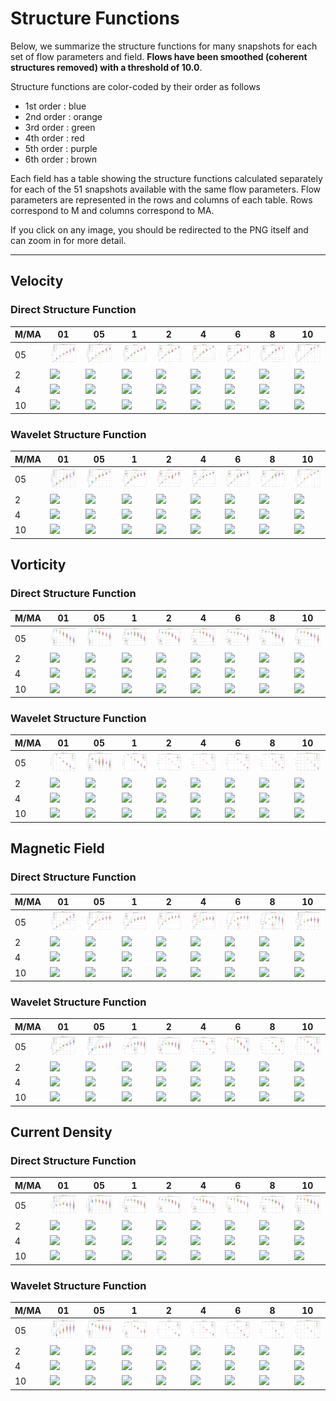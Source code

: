 # Structure Functions

Below, we summarize the structure functions for many snapshots for each set of flow parameters and field.
**Flows have been smoothed (coherent structures removed) with a threshold of 10.0**.

Structure functions are color-coded by their order as follows

  * 1st order : blue
  * 2nd order : orange
  * 3rd order : green
  * 4th order : red
  * 5th order : purple
  * 6th order : brown

Each field has a table showing the structure functions calculated separately for each of the 51 snapshots available with the same flow parameters.
Flow parameters are represented in the rows and columns of each table.
Rows correspond to M and columns correspond to MA.

If you click on any image, you should be redirected to the PNG itself and can zoom in for more detail.

---

## Velocity

### Direct Structure Function

|M/MA| 01 | 05 | 1 | 2 | 4 | 6 | 8 | 10 |
|----|----|----|---|---|---|---|---|----|
| 05 |<img src="M05MA01/w4t-plot-structure-function-ansatz-violin-064_M05MA01_avrg_vel_dsf_denoise-10d00-smooth.png">|<img src="M05MA05/w4t-plot-structure-function-ansatz-violin-064_M05MA05_avrg_vel_dsf_denoise-10d00-smooth.png">|<img src="M05MA1/w4t-plot-structure-function-ansatz-violin-064_M05MA1_avrg_vel_dsf_denoise-10d00-smooth.png">|<img src="M05MA2/w4t-plot-structure-function-ansatz-violin-064_M05MA2_avrg_vel_dsf_denoise-10d00-smooth.png">|<img src="M05MA4/w4t-plot-structure-function-ansatz-violin-064_M05MA4_avrg_vel_dsf_denoise-10d00-smooth.png">|<img src="M05MA6/w4t-plot-structure-function-ansatz-violin-064_M05MA6_avrg_vel_dsf_denoise-10d00-smooth.png">|<img src="M05MA8/w4t-plot-structure-function-ansatz-violin-064_M05MA8_avrg_vel_dsf_denoise-10d00-smooth.png">|<img src="M05MA10/w4t-plot-structure-function-ansatz-violin-064_M05MA10_avrg_vel_dsf_denoise-10d00-smooth.png">|
| 2  |<img src="M2MA01/w4t-plot-structure-function-ansatz-violin-064_M2MA01_avrg_vel_dsf_denoise-10d00-smooth.png">|<img src="M2MA05/w4t-plot-structure-function-ansatz-violin-064_M2MA05_avrg_vel_dsf_denoise-10d00-smooth.png">|<img src="M2MA1/w4t-plot-structure-function-ansatz-violin-064_M2MA1_avrg_vel_dsf_denoise-10d00-smooth.png">|<img src="M2MA2/w4t-plot-structure-function-ansatz-violin-064_M2MA2_avrg_vel_dsf_denoise-10d00-smooth.png">|<img src="M2MA4/w4t-plot-structure-function-ansatz-violin-064_M2MA4_avrg_vel_dsf_denoise-10d00-smooth.png">|<img src="M2MA6/w4t-plot-structure-function-ansatz-violin-064_M2MA6_avrg_vel_dsf_denoise-10d00-smooth.png">|<img src="M2MA8/w4t-plot-structure-function-ansatz-violin-064_M2MA8_avrg_vel_dsf_denoise-10d00-smooth.png">|<img src="M2MA10/w4t-plot-structure-function-ansatz-violin-064_M2MA10_avrg_vel_dsf_denoise-10d00-smooth.png">|
| 4  |<img src="M4MA01/w4t-plot-structure-function-ansatz-violin-064_M4MA01_avrg_vel_dsf_denoise-10d00-smooth.png">|<img src="M4MA05/w4t-plot-structure-function-ansatz-violin-064_M4MA05_avrg_vel_dsf_denoise-10d00-smooth.png">|<img src="M4MA1/w4t-plot-structure-function-ansatz-violin-064_M4MA1_avrg_vel_dsf_denoise-10d00-smooth.png">|<img src="M4MA2/w4t-plot-structure-function-ansatz-violin-064_M4MA2_avrg_vel_dsf_denoise-10d00-smooth.png">|<img src="M4MA4/w4t-plot-structure-function-ansatz-violin-064_M4MA4_avrg_vel_dsf_denoise-10d00-smooth.png">|<img src="M4MA6/w4t-plot-structure-function-ansatz-violin-064_M4MA6_avrg_vel_dsf_denoise-10d00-smooth.png">|<img src="M4MA8/w4t-plot-structure-function-ansatz-violin-064_M4MA8_avrg_vel_dsf_denoise-10d00-smooth.png">|<img src="M4MA10/w4t-plot-structure-function-ansatz-violin-064_M4MA10_avrg_vel_dsf_denoise-10d00-smooth.png">|
| 10 |<img src="M10MA01/w4t-plot-structure-function-ansatz-violin-064_M10MA01_avrg_vel_dsf_denoise-10d00-smooth.png">|<img src="M10MA05/w4t-plot-structure-function-ansatz-violin-064_M10MA05_avrg_vel_dsf_denoise-10d00-smooth.png">|<img src="M10MA1/w4t-plot-structure-function-ansatz-violin-064_M10MA1_avrg_vel_dsf_denoise-10d00-smooth.png">|<img src="M10MA2/w4t-plot-structure-function-ansatz-violin-064_M10MA2_avrg_vel_dsf_denoise-10d00-smooth.png">|<img src="M10MA4/w4t-plot-structure-function-ansatz-violin-064_M10MA4_avrg_vel_dsf_denoise-10d00-smooth.png">|<img src="M10MA6/w4t-plot-structure-function-ansatz-violin-064_M10MA6_avrg_vel_dsf_denoise-10d00-smooth.png">|<img src="M10MA8/w4t-plot-structure-function-ansatz-violin-064_M10MA8_avrg_vel_dsf_denoise-10d00-smooth.png">|<img src="M10MA10/w4t-plot-structure-function-ansatz-violin-064_M10MA10_avrg_vel_dsf_denoise-10d00-smooth.png">|

### Wavelet Structure Function

|M/MA| 01 | 05 | 1 | 2 | 4 | 6 | 8 | 10 |
|----|----|----|---|---|---|---|---|----|
| 05 |<img src="M05MA01/w4t-plot-structure-function-ansatz-violin-064_M05MA01_avrg_vel_wsf_denoise-10d00-smooth.png">|<img src="M05MA05/w4t-plot-structure-function-ansatz-violin-064_M05MA05_avrg_vel_wsf_denoise-10d00-smooth.png">|<img src="M05MA1/w4t-plot-structure-function-ansatz-violin-064_M05MA1_avrg_vel_wsf_denoise-10d00-smooth.png">|<img src="M05MA2/w4t-plot-structure-function-ansatz-violin-064_M05MA2_avrg_vel_wsf_denoise-10d00-smooth.png">|<img src="M05MA4/w4t-plot-structure-function-ansatz-violin-064_M05MA4_avrg_vel_wsf_denoise-10d00-smooth.png">|<img src="M05MA6/w4t-plot-structure-function-ansatz-violin-064_M05MA6_avrg_vel_wsf_denoise-10d00-smooth.png">|<img src="M05MA8/w4t-plot-structure-function-ansatz-violin-064_M05MA8_avrg_vel_wsf_denoise-10d00-smooth.png">|<img src="M05MA10/w4t-plot-structure-function-ansatz-violin-064_M05MA10_avrg_vel_wsf_denoise-10d00-smooth.png">|
| 2  |<img src="M2MA01/w4t-plot-structure-function-ansatz-violin-064_M2MA01_avrg_vel_wsf_denoise-10d00-smooth.png">|<img src="M2MA05/w4t-plot-structure-function-ansatz-violin-064_M2MA05_avrg_vel_wsf_denoise-10d00-smooth.png">|<img src="M2MA1/w4t-plot-structure-function-ansatz-violin-064_M2MA1_avrg_vel_wsf_denoise-10d00-smooth.png">|<img src="M2MA2/w4t-plot-structure-function-ansatz-violin-064_M2MA2_avrg_vel_wsf_denoise-10d00-smooth.png">|<img src="M2MA4/w4t-plot-structure-function-ansatz-violin-064_M2MA4_avrg_vel_wsf_denoise-10d00-smooth.png">|<img src="M2MA6/w4t-plot-structure-function-ansatz-violin-064_M2MA6_avrg_vel_wsf_denoise-10d00-smooth.png">|<img src="M2MA8/w4t-plot-structure-function-ansatz-violin-064_M2MA8_avrg_vel_wsf_denoise-10d00-smooth.png">|<img src="M2MA10/w4t-plot-structure-function-ansatz-violin-064_M2MA10_avrg_vel_wsf_denoise-10d00-smooth.png">|
| 4  |<img src="M4MA01/w4t-plot-structure-function-ansatz-violin-064_M4MA01_avrg_vel_wsf_denoise-10d00-smooth.png">|<img src="M4MA05/w4t-plot-structure-function-ansatz-violin-064_M4MA05_avrg_vel_wsf_denoise-10d00-smooth.png">|<img src="M4MA1/w4t-plot-structure-function-ansatz-violin-064_M4MA1_avrg_vel_wsf_denoise-10d00-smooth.png">|<img src="M4MA2/w4t-plot-structure-function-ansatz-violin-064_M4MA2_avrg_vel_wsf_denoise-10d00-smooth.png">|<img src="M4MA4/w4t-plot-structure-function-ansatz-violin-064_M4MA4_avrg_vel_wsf_denoise-10d00-smooth.png">|<img src="M4MA6/w4t-plot-structure-function-ansatz-violin-064_M4MA6_avrg_vel_wsf_denoise-10d00-smooth.png">|<img src="M4MA8/w4t-plot-structure-function-ansatz-violin-064_M4MA8_avrg_vel_wsf_denoise-10d00-smooth.png">|<img src="M4MA10/w4t-plot-structure-function-ansatz-violin-064_M4MA10_avrg_vel_wsf_denoise-10d00-smooth.png">|
| 10 |<img src="M10MA01/w4t-plot-structure-function-ansatz-violin-064_M10MA01_avrg_vel_wsf_denoise-10d00-smooth.png">|<img src="M10MA05/w4t-plot-structure-function-ansatz-violin-064_M10MA05_avrg_vel_wsf_denoise-10d00-smooth.png">|<img src="M10MA1/w4t-plot-structure-function-ansatz-violin-064_M10MA1_avrg_vel_wsf_denoise-10d00-smooth.png">|<img src="M10MA2/w4t-plot-structure-function-ansatz-violin-064_M10MA2_avrg_vel_wsf_denoise-10d00-smooth.png">|<img src="M10MA4/w4t-plot-structure-function-ansatz-violin-064_M10MA4_avrg_vel_wsf_denoise-10d00-smooth.png">|<img src="M10MA6/w4t-plot-structure-function-ansatz-violin-064_M10MA6_avrg_vel_wsf_denoise-10d00-smooth.png">|<img src="M10MA8/w4t-plot-structure-function-ansatz-violin-064_M10MA8_avrg_vel_wsf_denoise-10d00-smooth.png">|<img src="M10MA10/w4t-plot-structure-function-ansatz-violin-064_M10MA10_avrg_vel_wsf_denoise-10d00-smooth.png">|

## Vorticity

### Direct Structure Function

|M/MA| 01 | 05 | 1 | 2 | 4 | 6 | 8 | 10 |
|----|----|----|---|---|---|---|---|----|
| 05 |<img src="M05MA01/w4t-plot-structure-function-ansatz-violin-064_M05MA01_avrg_vort_dsf_denoise-10d00-smooth.png">|<img src="M05MA05/w4t-plot-structure-function-ansatz-violin-064_M05MA05_avrg_vort_dsf_denoise-10d00-smooth.png">|<img src="M05MA1/w4t-plot-structure-function-ansatz-violin-064_M05MA1_avrg_vort_dsf_denoise-10d00-smooth.png">|<img src="M05MA2/w4t-plot-structure-function-ansatz-violin-064_M05MA2_avrg_vort_dsf_denoise-10d00-smooth.png">|<img src="M05MA4/w4t-plot-structure-function-ansatz-violin-064_M05MA4_avrg_vort_dsf_denoise-10d00-smooth.png">|<img src="M05MA6/w4t-plot-structure-function-ansatz-violin-064_M05MA6_avrg_vort_dsf_denoise-10d00-smooth.png">|<img src="M05MA8/w4t-plot-structure-function-ansatz-violin-064_M05MA8_avrg_vort_dsf_denoise-10d00-smooth.png">|<img src="M05MA10/w4t-plot-structure-function-ansatz-violin-064_M05MA10_avrg_vort_dsf_denoise-10d00-smooth.png">|
| 2  |<img src="M2MA01/w4t-plot-structure-function-ansatz-violin-064_M2MA01_avrg_vort_dsf_denoise-10d00-smooth.png">|<img src="M2MA05/w4t-plot-structure-function-ansatz-violin-064_M2MA05_avrg_vort_dsf_denoise-10d00-smooth.png">|<img src="M2MA1/w4t-plot-structure-function-ansatz-violin-064_M2MA1_avrg_vort_dsf_denoise-10d00-smooth.png">|<img src="M2MA2/w4t-plot-structure-function-ansatz-violin-064_M2MA2_avrg_vort_dsf_denoise-10d00-smooth.png">|<img src="M2MA4/w4t-plot-structure-function-ansatz-violin-064_M2MA4_avrg_vort_dsf_denoise-10d00-smooth.png">|<img src="M2MA6/w4t-plot-structure-function-ansatz-violin-064_M2MA6_avrg_vort_dsf_denoise-10d00-smooth.png">|<img src="M2MA8/w4t-plot-structure-function-ansatz-violin-064_M2MA8_avrg_vort_dsf_denoise-10d00-smooth.png">|<img src="M2MA10/w4t-plot-structure-function-ansatz-violin-064_M2MA10_avrg_vort_dsf_denoise-10d00-smooth.png">|
| 4  |<img src="M4MA01/w4t-plot-structure-function-ansatz-violin-064_M4MA01_avrg_vort_dsf_denoise-10d00-smooth.png">|<img src="M4MA05/w4t-plot-structure-function-ansatz-violin-064_M4MA05_avrg_vort_dsf_denoise-10d00-smooth.png">|<img src="M4MA1/w4t-plot-structure-function-ansatz-violin-064_M4MA1_avrg_vort_dsf_denoise-10d00-smooth.png">|<img src="M4MA2/w4t-plot-structure-function-ansatz-violin-064_M4MA2_avrg_vort_dsf_denoise-10d00-smooth.png">|<img src="M4MA4/w4t-plot-structure-function-ansatz-violin-064_M4MA4_avrg_vort_dsf_denoise-10d00-smooth.png">|<img src="M4MA6/w4t-plot-structure-function-ansatz-violin-064_M4MA6_avrg_vort_dsf_denoise-10d00-smooth.png">|<img src="M4MA8/w4t-plot-structure-function-ansatz-violin-064_M4MA8_avrg_vort_dsf_denoise-10d00-smooth.png">|<img src="M4MA10/w4t-plot-structure-function-ansatz-violin-064_M4MA10_avrg_vort_dsf_denoise-10d00-smooth.png">|
| 10 |<img src="M10MA01/w4t-plot-structure-function-ansatz-violin-064_M10MA01_avrg_vort_dsf_denoise-10d00-smooth.png">|<img src="M10MA05/w4t-plot-structure-function-ansatz-violin-064_M10MA05_avrg_vort_dsf_denoise-10d00-smooth.png">|<img src="M10MA1/w4t-plot-structure-function-ansatz-violin-064_M10MA1_avrg_vort_dsf_denoise-10d00-smooth.png">|<img src="M10MA2/w4t-plot-structure-function-ansatz-violin-064_M10MA2_avrg_vort_dsf_denoise-10d00-smooth.png">|<img src="M10MA4/w4t-plot-structure-function-ansatz-violin-064_M10MA4_avrg_vort_dsf_denoise-10d00-smooth.png">|<img src="M10MA6/w4t-plot-structure-function-ansatz-violin-064_M10MA6_avrg_vort_dsf_denoise-10d00-smooth.png">|<img src="M10MA8/w4t-plot-structure-function-ansatz-violin-064_M10MA8_avrg_vort_dsf_denoise-10d00-smooth.png">|<img src="M10MA10/w4t-plot-structure-function-ansatz-violin-064_M10MA10_avrg_vort_dsf_denoise-10d00-smooth.png">|

### Wavelet Structure Function

|M/MA| 01 | 05 | 1 | 2 | 4 | 6 | 8 | 10 |
|----|----|----|---|---|---|---|---|----|
| 05 |<img src="M05MA01/w4t-plot-structure-function-ansatz-violin-064_M05MA01_avrg_vort_wsf_denoise-10d00-smooth.png">|<img src="M05MA05/w4t-plot-structure-function-ansatz-violin-064_M05MA05_avrg_vort_wsf_denoise-10d00-smooth.png">|<img src="M05MA1/w4t-plot-structure-function-ansatz-violin-064_M05MA1_avrg_vort_wsf_denoise-10d00-smooth.png">|<img src="M05MA2/w4t-plot-structure-function-ansatz-violin-064_M05MA2_avrg_vort_wsf_denoise-10d00-smooth.png">|<img src="M05MA4/w4t-plot-structure-function-ansatz-violin-064_M05MA4_avrg_vort_wsf_denoise-10d00-smooth.png">|<img src="M05MA6/w4t-plot-structure-function-ansatz-violin-064_M05MA6_avrg_vort_wsf_denoise-10d00-smooth.png">|<img src="M05MA8/w4t-plot-structure-function-ansatz-violin-064_M05MA8_avrg_vort_wsf_denoise-10d00-smooth.png">|<img src="M05MA10/w4t-plot-structure-function-ansatz-violin-064_M05MA10_avrg_vort_wsf_denoise-10d00-smooth.png">|
| 2  |<img src="M2MA01/w4t-plot-structure-function-ansatz-violin-064_M2MA01_avrg_vort_wsf_denoise-10d00-smooth.png">|<img src="M2MA05/w4t-plot-structure-function-ansatz-violin-064_M2MA05_avrg_vort_wsf_denoise-10d00-smooth.png">|<img src="M2MA1/w4t-plot-structure-function-ansatz-violin-064_M2MA1_avrg_vort_wsf_denoise-10d00-smooth.png">|<img src="M2MA2/w4t-plot-structure-function-ansatz-violin-064_M2MA2_avrg_vort_wsf_denoise-10d00-smooth.png">|<img src="M2MA4/w4t-plot-structure-function-ansatz-violin-064_M2MA4_avrg_vort_wsf_denoise-10d00-smooth.png">|<img src="M2MA6/w4t-plot-structure-function-ansatz-violin-064_M2MA6_avrg_vort_wsf_denoise-10d00-smooth.png">|<img src="M2MA8/w4t-plot-structure-function-ansatz-violin-064_M2MA8_avrg_vort_wsf_denoise-10d00-smooth.png">|<img src="M2MA10/w4t-plot-structure-function-ansatz-violin-064_M2MA10_avrg_vort_wsf_denoise-10d00-smooth.png">|
| 4  |<img src="M4MA01/w4t-plot-structure-function-ansatz-violin-064_M4MA01_avrg_vort_wsf_denoise-10d00-smooth.png">|<img src="M4MA05/w4t-plot-structure-function-ansatz-violin-064_M4MA05_avrg_vort_wsf_denoise-10d00-smooth.png">|<img src="M4MA1/w4t-plot-structure-function-ansatz-violin-064_M4MA1_avrg_vort_wsf_denoise-10d00-smooth.png">|<img src="M4MA2/w4t-plot-structure-function-ansatz-violin-064_M4MA2_avrg_vort_wsf_denoise-10d00-smooth.png">|<img src="M4MA4/w4t-plot-structure-function-ansatz-violin-064_M4MA4_avrg_vort_wsf_denoise-10d00-smooth.png">|<img src="M4MA6/w4t-plot-structure-function-ansatz-violin-064_M4MA6_avrg_vort_wsf_denoise-10d00-smooth.png">|<img src="M4MA8/w4t-plot-structure-function-ansatz-violin-064_M4MA8_avrg_vort_wsf_denoise-10d00-smooth.png">|<img src="M4MA10/w4t-plot-structure-function-ansatz-violin-064_M4MA10_avrg_vort_wsf_denoise-10d00-smooth.png">|
| 10 |<img src="M10MA01/w4t-plot-structure-function-ansatz-violin-064_M10MA01_avrg_vort_wsf_denoise-10d00-smooth.png">|<img src="M10MA05/w4t-plot-structure-function-ansatz-violin-064_M10MA05_avrg_vort_wsf_denoise-10d00-smooth.png">|<img src="M10MA1/w4t-plot-structure-function-ansatz-violin-064_M10MA1_avrg_vort_wsf_denoise-10d00-smooth.png">|<img src="M10MA2/w4t-plot-structure-function-ansatz-violin-064_M10MA2_avrg_vort_wsf_denoise-10d00-smooth.png">|<img src="M10MA4/w4t-plot-structure-function-ansatz-violin-064_M10MA4_avrg_vort_wsf_denoise-10d00-smooth.png">|<img src="M10MA6/w4t-plot-structure-function-ansatz-violin-064_M10MA6_avrg_vort_wsf_denoise-10d00-smooth.png">|<img src="M10MA8/w4t-plot-structure-function-ansatz-violin-064_M10MA8_avrg_vort_wsf_denoise-10d00-smooth.png">|<img src="M10MA10/w4t-plot-structure-function-ansatz-violin-064_M10MA10_avrg_vort_wsf_denoise-10d00-smooth.png">|

## Magnetic Field

### Direct Structure Function

|M/MA| 01 | 05 | 1 | 2 | 4 | 6 | 8 | 10 |
|----|----|----|---|---|---|---|---|----|
| 05 |<img src="M05MA01/w4t-plot-structure-function-ansatz-violin-064_M05MA01_avrg_mag_dsf_denoise-10d00-smooth.png">|<img src="M05MA05/w4t-plot-structure-function-ansatz-violin-064_M05MA05_avrg_mag_dsf_denoise-10d00-smooth.png">|<img src="M05MA1/w4t-plot-structure-function-ansatz-violin-064_M05MA1_avrg_mag_dsf_denoise-10d00-smooth.png">|<img src="M05MA2/w4t-plot-structure-function-ansatz-violin-064_M05MA2_avrg_mag_dsf_denoise-10d00-smooth.png">|<img src="M05MA4/w4t-plot-structure-function-ansatz-violin-064_M05MA4_avrg_mag_dsf_denoise-10d00-smooth.png">|<img src="M05MA6/w4t-plot-structure-function-ansatz-violin-064_M05MA6_avrg_mag_dsf_denoise-10d00-smooth.png">|<img src="M05MA8/w4t-plot-structure-function-ansatz-violin-064_M05MA8_avrg_mag_dsf_denoise-10d00-smooth.png">|<img src="M05MA10/w4t-plot-structure-function-ansatz-violin-064_M05MA10_avrg_mag_dsf_denoise-10d00-smooth.png">|
| 2  |<img src="M2MA01/w4t-plot-structure-function-ansatz-violin-064_M2MA01_avrg_mag_dsf_denoise-10d00-smooth.png">|<img src="M2MA05/w4t-plot-structure-function-ansatz-violin-064_M2MA05_avrg_mag_dsf_denoise-10d00-smooth.png">|<img src="M2MA1/w4t-plot-structure-function-ansatz-violin-064_M2MA1_avrg_mag_dsf_denoise-10d00-smooth.png">|<img src="M2MA2/w4t-plot-structure-function-ansatz-violin-064_M2MA2_avrg_mag_dsf_denoise-10d00-smooth.png">|<img src="M2MA4/w4t-plot-structure-function-ansatz-violin-064_M2MA4_avrg_mag_dsf_denoise-10d00-smooth.png">|<img src="M2MA6/w4t-plot-structure-function-ansatz-violin-064_M2MA6_avrg_mag_dsf_denoise-10d00-smooth.png">|<img src="M2MA8/w4t-plot-structure-function-ansatz-violin-064_M2MA8_avrg_mag_dsf_denoise-10d00-smooth.png">|<img src="M2MA10/w4t-plot-structure-function-ansatz-violin-064_M2MA10_avrg_mag_dsf_denoise-10d00-smooth.png">|
| 4  |<img src="M4MA01/w4t-plot-structure-function-ansatz-violin-064_M4MA01_avrg_mag_dsf_denoise-10d00-smooth.png">|<img src="M4MA05/w4t-plot-structure-function-ansatz-violin-064_M4MA05_avrg_mag_dsf_denoise-10d00-smooth.png">|<img src="M4MA1/w4t-plot-structure-function-ansatz-violin-064_M4MA1_avrg_mag_dsf_denoise-10d00-smooth.png">|<img src="M4MA2/w4t-plot-structure-function-ansatz-violin-064_M4MA2_avrg_mag_dsf_denoise-10d00-smooth.png">|<img src="M4MA4/w4t-plot-structure-function-ansatz-violin-064_M4MA4_avrg_mag_dsf_denoise-10d00-smooth.png">|<img src="M4MA6/w4t-plot-structure-function-ansatz-violin-064_M4MA6_avrg_mag_dsf_denoise-10d00-smooth.png">|<img src="M4MA8/w4t-plot-structure-function-ansatz-violin-064_M4MA8_avrg_mag_dsf_denoise-10d00-smooth.png">|<img src="M4MA10/w4t-plot-structure-function-ansatz-violin-064_M4MA10_avrg_mag_dsf_denoise-10d00-smooth.png">|
| 10 |<img src="M10MA01/w4t-plot-structure-function-ansatz-violin-064_M10MA01_avrg_mag_dsf_denoise-10d00-smooth.png">|<img src="M10MA05/w4t-plot-structure-function-ansatz-violin-064_M10MA05_avrg_mag_dsf_denoise-10d00-smooth.png">|<img src="M10MA1/w4t-plot-structure-function-ansatz-violin-064_M10MA1_avrg_mag_dsf_denoise-10d00-smooth.png">|<img src="M10MA2/w4t-plot-structure-function-ansatz-violin-064_M10MA2_avrg_mag_dsf_denoise-10d00-smooth.png">|<img src="M10MA4/w4t-plot-structure-function-ansatz-violin-064_M10MA4_avrg_mag_dsf_denoise-10d00-smooth.png">|<img src="M10MA6/w4t-plot-structure-function-ansatz-violin-064_M10MA6_avrg_mag_dsf_denoise-10d00-smooth.png">|<img src="M10MA8/w4t-plot-structure-function-ansatz-violin-064_M10MA8_avrg_mag_dsf_denoise-10d00-smooth.png">|<img src="M10MA10/w4t-plot-structure-function-ansatz-violin-064_M10MA10_avrg_mag_dsf_denoise-10d00-smooth.png">|

### Wavelet Structure Function

|M/MA| 01 | 05 | 1 | 2 | 4 | 6 | 8 | 10 |
|----|----|----|---|---|---|---|---|----|
| 05 |<img src="M05MA01/w4t-plot-structure-function-ansatz-violin-064_M05MA01_avrg_mag_wsf_denoise-10d00-smooth.png">|<img src="M05MA05/w4t-plot-structure-function-ansatz-violin-064_M05MA05_avrg_mag_wsf_denoise-10d00-smooth.png">|<img src="M05MA1/w4t-plot-structure-function-ansatz-violin-064_M05MA1_avrg_mag_wsf_denoise-10d00-smooth.png">|<img src="M05MA2/w4t-plot-structure-function-ansatz-violin-064_M05MA2_avrg_mag_wsf_denoise-10d00-smooth.png">|<img src="M05MA4/w4t-plot-structure-function-ansatz-violin-064_M05MA4_avrg_mag_wsf_denoise-10d00-smooth.png">|<img src="M05MA6/w4t-plot-structure-function-ansatz-violin-064_M05MA6_avrg_mag_wsf_denoise-10d00-smooth.png">|<img src="M05MA8/w4t-plot-structure-function-ansatz-violin-064_M05MA8_avrg_mag_wsf_denoise-10d00-smooth.png">|<img src="M05MA10/w4t-plot-structure-function-ansatz-violin-064_M05MA10_avrg_mag_wsf_denoise-10d00-smooth.png">|
| 2  |<img src="M2MA01/w4t-plot-structure-function-ansatz-violin-064_M2MA01_avrg_mag_wsf_denoise-10d00-smooth.png">|<img src="M2MA05/w4t-plot-structure-function-ansatz-violin-064_M2MA05_avrg_mag_wsf_denoise-10d00-smooth.png">|<img src="M2MA1/w4t-plot-structure-function-ansatz-violin-064_M2MA1_avrg_mag_wsf_denoise-10d00-smooth.png">|<img src="M2MA2/w4t-plot-structure-function-ansatz-violin-064_M2MA2_avrg_mag_wsf_denoise-10d00-smooth.png">|<img src="M2MA4/w4t-plot-structure-function-ansatz-violin-064_M2MA4_avrg_mag_wsf_denoise-10d00-smooth.png">|<img src="M2MA6/w4t-plot-structure-function-ansatz-violin-064_M2MA6_avrg_mag_wsf_denoise-10d00-smooth.png">|<img src="M2MA8/w4t-plot-structure-function-ansatz-violin-064_M2MA8_avrg_mag_wsf_denoise-10d00-smooth.png">|<img src="M2MA10/w4t-plot-structure-function-ansatz-violin-064_M2MA10_avrg_mag_wsf_denoise-10d00-smooth.png">|
| 4  |<img src="M4MA01/w4t-plot-structure-function-ansatz-violin-064_M4MA01_avrg_mag_wsf_denoise-10d00-smooth.png">|<img src="M4MA05/w4t-plot-structure-function-ansatz-violin-064_M4MA05_avrg_mag_wsf_denoise-10d00-smooth.png">|<img src="M4MA1/w4t-plot-structure-function-ansatz-violin-064_M4MA1_avrg_mag_wsf_denoise-10d00-smooth.png">|<img src="M4MA2/w4t-plot-structure-function-ansatz-violin-064_M4MA2_avrg_mag_wsf_denoise-10d00-smooth.png">|<img src="M4MA4/w4t-plot-structure-function-ansatz-violin-064_M4MA4_avrg_mag_wsf_denoise-10d00-smooth.png">|<img src="M4MA6/w4t-plot-structure-function-ansatz-violin-064_M4MA6_avrg_mag_wsf_denoise-10d00-smooth.png">|<img src="M4MA8/w4t-plot-structure-function-ansatz-violin-064_M4MA8_avrg_mag_wsf_denoise-10d00-smooth.png">|<img src="M4MA10/w4t-plot-structure-function-ansatz-violin-064_M4MA10_avrg_mag_wsf_denoise-10d00-smooth.png">|
| 10 |<img src="M10MA01/w4t-plot-structure-function-ansatz-violin-064_M10MA01_avrg_mag_wsf_denoise-10d00-smooth.png">|<img src="M10MA05/w4t-plot-structure-function-ansatz-violin-064_M10MA05_avrg_mag_wsf_denoise-10d00-smooth.png">|<img src="M10MA1/w4t-plot-structure-function-ansatz-violin-064_M10MA1_avrg_mag_wsf_denoise-10d00-smooth.png">|<img src="M10MA2/w4t-plot-structure-function-ansatz-violin-064_M10MA2_avrg_mag_wsf_denoise-10d00-smooth.png">|<img src="M10MA4/w4t-plot-structure-function-ansatz-violin-064_M10MA4_avrg_mag_wsf_denoise-10d00-smooth.png">|<img src="M10MA6/w4t-plot-structure-function-ansatz-violin-064_M10MA6_avrg_mag_wsf_denoise-10d00-smooth.png">|<img src="M10MA8/w4t-plot-structure-function-ansatz-violin-064_M10MA8_avrg_mag_wsf_denoise-10d00-smooth.png">|<img src="M10MA10/w4t-plot-structure-function-ansatz-violin-064_M10MA10_avrg_mag_wsf_denoise-10d00-smooth.png">|

## Current Density

### Direct Structure Function

|M/MA| 01 | 05 | 1 | 2 | 4 | 6 | 8 | 10 |
|----|----|----|---|---|---|---|---|----|
| 05 |<img src="M05MA01/w4t-plot-structure-function-ansatz-violin-064_M05MA01_avrg_curr_dsf_denoise-10d00-smooth.png">|<img src="M05MA05/w4t-plot-structure-function-ansatz-violin-064_M05MA05_avrg_curr_dsf_denoise-10d00-smooth.png">|<img src="M05MA1/w4t-plot-structure-function-ansatz-violin-064_M05MA1_avrg_curr_dsf_denoise-10d00-smooth.png">|<img src="M05MA2/w4t-plot-structure-function-ansatz-violin-064_M05MA2_avrg_curr_dsf_denoise-10d00-smooth.png">|<img src="M05MA4/w4t-plot-structure-function-ansatz-violin-064_M05MA4_avrg_curr_dsf_denoise-10d00-smooth.png">|<img src="M05MA6/w4t-plot-structure-function-ansatz-violin-064_M05MA6_avrg_curr_dsf_denoise-10d00-smooth.png">|<img src="M05MA8/w4t-plot-structure-function-ansatz-violin-064_M05MA8_avrg_curr_dsf_denoise-10d00-smooth.png">|<img src="M05MA10/w4t-plot-structure-function-ansatz-violin-064_M05MA10_avrg_curr_dsf_denoise-10d00-smooth.png">|
| 2  |<img src="M2MA01/w4t-plot-structure-function-ansatz-violin-064_M2MA01_avrg_curr_dsf_denoise-10d00-smooth.png">|<img src="M2MA05/w4t-plot-structure-function-ansatz-violin-064_M2MA05_avrg_curr_dsf_denoise-10d00-smooth.png">|<img src="M2MA1/w4t-plot-structure-function-ansatz-violin-064_M2MA1_avrg_curr_dsf_denoise-10d00-smooth.png">|<img src="M2MA2/w4t-plot-structure-function-ansatz-violin-064_M2MA2_avrg_curr_dsf_denoise-10d00-smooth.png">|<img src="M2MA4/w4t-plot-structure-function-ansatz-violin-064_M2MA4_avrg_curr_dsf_denoise-10d00-smooth.png">|<img src="M2MA6/w4t-plot-structure-function-ansatz-violin-064_M2MA6_avrg_curr_dsf_denoise-10d00-smooth.png">|<img src="M2MA8/w4t-plot-structure-function-ansatz-violin-064_M2MA8_avrg_curr_dsf_denoise-10d00-smooth.png">|<img src="M2MA10/w4t-plot-structure-function-ansatz-violin-064_M2MA10_avrg_curr_dsf_denoise-10d00-smooth.png">|
| 4  |<img src="M4MA01/w4t-plot-structure-function-ansatz-violin-064_M4MA01_avrg_curr_dsf_denoise-10d00-smooth.png">|<img src="M4MA05/w4t-plot-structure-function-ansatz-violin-064_M4MA05_avrg_curr_dsf_denoise-10d00-smooth.png">|<img src="M4MA1/w4t-plot-structure-function-ansatz-violin-064_M4MA1_avrg_curr_dsf_denoise-10d00-smooth.png">|<img src="M4MA2/w4t-plot-structure-function-ansatz-violin-064_M4MA2_avrg_curr_dsf_denoise-10d00-smooth.png">|<img src="M4MA4/w4t-plot-structure-function-ansatz-violin-064_M4MA4_avrg_curr_dsf_denoise-10d00-smooth.png">|<img src="M4MA6/w4t-plot-structure-function-ansatz-violin-064_M4MA6_avrg_curr_dsf_denoise-10d00-smooth.png">|<img src="M4MA8/w4t-plot-structure-function-ansatz-violin-064_M4MA8_avrg_curr_dsf_denoise-10d00-smooth.png">|<img src="M4MA10/w4t-plot-structure-function-ansatz-violin-064_M4MA10_avrg_curr_dsf_denoise-10d00-smooth.png">|
| 10 |<img src="M10MA01/w4t-plot-structure-function-ansatz-violin-064_M10MA01_avrg_curr_dsf_denoise-10d00-smooth.png">|<img src="M10MA05/w4t-plot-structure-function-ansatz-violin-064_M10MA05_avrg_curr_dsf_denoise-10d00-smooth.png">|<img src="M10MA1/w4t-plot-structure-function-ansatz-violin-064_M10MA1_avrg_curr_dsf_denoise-10d00-smooth.png">|<img src="M10MA2/w4t-plot-structure-function-ansatz-violin-064_M10MA2_avrg_curr_dsf_denoise-10d00-smooth.png">|<img src="M10MA4/w4t-plot-structure-function-ansatz-violin-064_M10MA4_avrg_curr_dsf_denoise-10d00-smooth.png">|<img src="M10MA6/w4t-plot-structure-function-ansatz-violin-064_M10MA6_avrg_curr_dsf_denoise-10d00-smooth.png">|<img src="M10MA8/w4t-plot-structure-function-ansatz-violin-064_M10MA8_avrg_curr_dsf_denoise-10d00-smooth.png">|<img src="M10MA10/w4t-plot-structure-function-ansatz-violin-064_M10MA10_avrg_curr_dsf_denoise-10d00-smooth.png">|

### Wavelet Structure Function

|M/MA| 01 | 05 | 1 | 2 | 4 | 6 | 8 | 10 |
|----|----|----|---|---|---|---|---|----|
| 05 |<img src="M05MA01/w4t-plot-structure-function-ansatz-violin-064_M05MA01_avrg_curr_wsf_denoise-10d00-smooth.png">|<img src="M05MA05/w4t-plot-structure-function-ansatz-violin-064_M05MA05_avrg_curr_wsf_denoise-10d00-smooth.png">|<img src="M05MA1/w4t-plot-structure-function-ansatz-violin-064_M05MA1_avrg_curr_wsf_denoise-10d00-smooth.png">|<img src="M05MA2/w4t-plot-structure-function-ansatz-violin-064_M05MA2_avrg_curr_wsf_denoise-10d00-smooth.png">|<img src="M05MA4/w4t-plot-structure-function-ansatz-violin-064_M05MA4_avrg_curr_wsf_denoise-10d00-smooth.png">|<img src="M05MA6/w4t-plot-structure-function-ansatz-violin-064_M05MA6_avrg_curr_wsf_denoise-10d00-smooth.png">|<img src="M05MA8/w4t-plot-structure-function-ansatz-violin-064_M05MA8_avrg_curr_wsf_denoise-10d00-smooth.png">|<img src="M05MA10/w4t-plot-structure-function-ansatz-violin-064_M05MA10_avrg_curr_wsf_denoise-10d00-smooth.png">|
| 2  |<img src="M2MA01/w4t-plot-structure-function-ansatz-violin-064_M2MA01_avrg_curr_wsf_denoise-10d00-smooth.png">|<img src="M2MA05/w4t-plot-structure-function-ansatz-violin-064_M2MA05_avrg_curr_wsf_denoise-10d00-smooth.png">|<img src="M2MA1/w4t-plot-structure-function-ansatz-violin-064_M2MA1_avrg_curr_wsf_denoise-10d00-smooth.png">|<img src="M2MA2/w4t-plot-structure-function-ansatz-violin-064_M2MA2_avrg_curr_wsf_denoise-10d00-smooth.png">|<img src="M2MA4/w4t-plot-structure-function-ansatz-violin-064_M2MA4_avrg_curr_wsf_denoise-10d00-smooth.png">|<img src="M2MA6/w4t-plot-structure-function-ansatz-violin-064_M2MA6_avrg_curr_wsf_denoise-10d00-smooth.png">|<img src="M2MA8/w4t-plot-structure-function-ansatz-violin-064_M2MA8_avrg_curr_wsf_denoise-10d00-smooth.png">|<img src="M2MA10/w4t-plot-structure-function-ansatz-violin-064_M2MA10_avrg_curr_wsf_denoise-10d00-smooth.png">|
| 4  |<img src="M4MA01/w4t-plot-structure-function-ansatz-violin-064_M4MA01_avrg_curr_wsf_denoise-10d00-smooth.png">|<img src="M4MA05/w4t-plot-structure-function-ansatz-violin-064_M4MA05_avrg_curr_wsf_denoise-10d00-smooth.png">|<img src="M4MA1/w4t-plot-structure-function-ansatz-violin-064_M4MA1_avrg_curr_wsf_denoise-10d00-smooth.png">|<img src="M4MA2/w4t-plot-structure-function-ansatz-violin-064_M4MA2_avrg_curr_wsf_denoise-10d00-smooth.png">|<img src="M4MA4/w4t-plot-structure-function-ansatz-violin-064_M4MA4_avrg_curr_wsf_denoise-10d00-smooth.png">|<img src="M4MA6/w4t-plot-structure-function-ansatz-violin-064_M4MA6_avrg_curr_wsf_denoise-10d00-smooth.png">|<img src="M4MA8/w4t-plot-structure-function-ansatz-violin-064_M4MA8_avrg_curr_wsf_denoise-10d00-smooth.png">|<img src="M4MA10/w4t-plot-structure-function-ansatz-violin-064_M4MA10_avrg_curr_wsf_denoise-10d00-smooth.png">|
| 10 |<img src="M10MA01/w4t-plot-structure-function-ansatz-violin-064_M10MA01_avrg_curr_wsf_denoise-10d00-smooth.png">|<img src="M10MA05/w4t-plot-structure-function-ansatz-violin-064_M10MA05_avrg_curr_wsf_denoise-10d00-smooth.png">|<img src="M10MA1/w4t-plot-structure-function-ansatz-violin-064_M10MA1_avrg_curr_wsf_denoise-10d00-smooth.png">|<img src="M10MA2/w4t-plot-structure-function-ansatz-violin-064_M10MA2_avrg_curr_wsf_denoise-10d00-smooth.png">|<img src="M10MA4/w4t-plot-structure-function-ansatz-violin-064_M10MA4_avrg_curr_wsf_denoise-10d00-smooth.png">|<img src="M10MA6/w4t-plot-structure-function-ansatz-violin-064_M10MA6_avrg_curr_wsf_denoise-10d00-smooth.png">|<img src="M10MA8/w4t-plot-structure-function-ansatz-violin-064_M10MA8_avrg_curr_wsf_denoise-10d00-smooth.png">|<img src="M10MA10/w4t-plot-structure-function-ansatz-violin-064_M10MA10_avrg_curr_wsf_denoise-10d00-smooth.png">|
